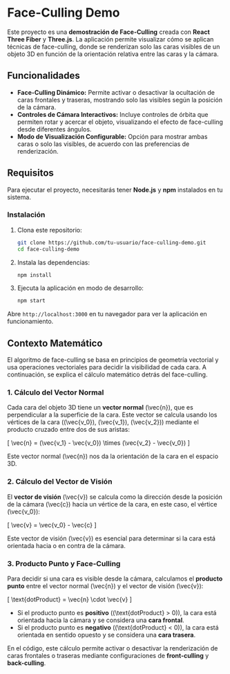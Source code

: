 # Face-Culling Demo

Este proyecto es una **demostración de Face-Culling** creada con **React Three Fiber** y **Three.js**. La aplicación permite visualizar cómo se aplican técnicas de face-culling, donde se renderizan solo las caras visibles de un objeto 3D en función de la orientación relativa entre las caras y la cámara.

## Funcionalidades

- **Face-Culling Dinámico:** Permite activar o desactivar la ocultación de caras frontales y traseras, mostrando solo las visibles según la posición de la cámara.
- **Controles de Cámara Interactivos:** Incluye controles de órbita que permiten rotar y acercar el objeto, visualizando el efecto de face-culling desde diferentes ángulos.
- **Modo de Visualización Configurable:** Opción para mostrar ambas caras o solo las visibles, de acuerdo con las preferencias de renderización.

## Requisitos

Para ejecutar el proyecto, necesitarás tener **Node.js** y **npm** instalados en tu sistema.

### Instalación

1. Clona este repositorio:

   ```bash
   git clone https://github.com/tu-usuario/face-culling-demo.git
   cd face-culling-demo
   ```

2. Instala las dependencias:

   ```bash
   npm install
   ```

3. Ejecuta la aplicación en modo de desarrollo:

   ```bash
   npm start
   ```

Abre `http://localhost:3000` en tu navegador para ver la aplicación en funcionamiento.

## Contexto Matemático

El algoritmo de face-culling se basa en principios de geometría vectorial y usa operaciones vectoriales para decidir la visibilidad de cada cara. A continuación, se explica el cálculo matemático detrás del face-culling.

### 1. Cálculo del Vector Normal

Cada cara del objeto 3D tiene un **vector normal** \(\vec{n}\), que es perpendicular a la superficie de la cara. Este vector se calcula usando los vértices de la cara (\(\vec{v_0}\), \(\vec{v_1}\), \(\vec{v_2}\)) mediante el producto cruzado entre dos de sus aristas:

\[
\vec{n} = (\vec{v_1} - \vec{v_0}) \times (\vec{v_2} - \vec{v_0})
\]

Este vector normal \(\vec{n}\) nos da la orientación de la cara en el espacio 3D.

### 2. Cálculo del Vector de Visión

El **vector de visión** \(\vec{v}\) se calcula como la dirección desde la posición de la cámara \(\vec{c}\) hacia un vértice de la cara, en este caso, el vértice \(\vec{v_0}\):

\[
\vec{v} = \vec{v_0} - \vec{c}
\]

Este vector de visión \(\vec{v}\) es esencial para determinar si la cara está orientada hacia o en contra de la cámara.

### 3. Producto Punto y Face-Culling

Para decidir si una cara es visible desde la cámara, calculamos el **producto punto** entre el vector normal \(\vec{n}\) y el vector de visión \(\vec{v}\):

\[
\text{dotProduct} = \vec{n} \cdot \vec{v}
\]

- Si el producto punto es **positivo** (\(\text{dotProduct} > 0\)), la cara está orientada hacia la cámara y se considera una **cara frontal**.
- Si el producto punto es **negativo** (\(\text{dotProduct} < 0\)), la cara está orientada en sentido opuesto y se considera una **cara trasera**.

En el código, este cálculo permite activar o desactivar la renderización de caras frontales o traseras mediante configuraciones de **front-culling** y **back-culling**.